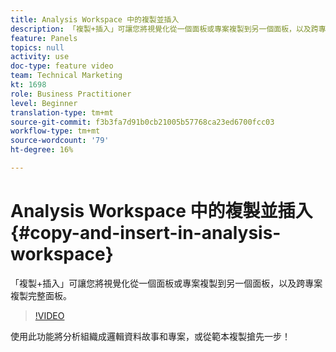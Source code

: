 ```yaml
---
title: Analysis Workspace 中的複製並插入
description: 「複製+插入」可讓您將視覺化從一個面板或專案複製到另一個面板，以及跨專案複製完整面板。
feature: Panels
topics: null
activity: use
doc-type: feature video
team: Technical Marketing
kt: 1698
role: Business Practitioner
level: Beginner
translation-type: tm+mt
source-git-commit: f3b3fa7d91b0cb21005b57768ca23ed6700fcc03
workflow-type: tm+mt
source-wordcount: '79'
ht-degree: 16%

---
```



# Analysis Workspace 中的複製並插入 {#copy-and-insert-in-analysis-workspace}

「複製+插入」可讓您將視覺化從一個面板或專案複製到另一個面板，以及跨專案複製完整面板。

>[!VIDEO](https://video.tv.adobe.com/v/23230/?quality=12)

使用此功能將分析組織成邏輯資料故事和專案，或從範本複製搶先一步！
